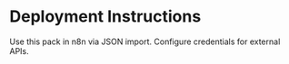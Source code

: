 # Deployment Instructions

Use this pack in n8n via JSON import. Configure credentials for external APIs.